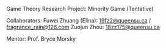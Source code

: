 Game Theory Research Project: Minority Game (Tentative)

Collaborators:
Fuwei Zhuang (Elina): 19fz2@queensu.ca / fragrance_rain@126.com
Zuojun Zhou: 18zz175@queensu.ca


Mentor: Prof. Bryce Morsky
